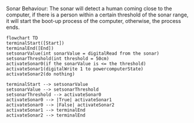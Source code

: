 Sonar Behaviour: The sonar will detect a human coming close to the computer, if there is a person within a certain threshold of the sonar range, it will start the boot-up process of the computer, otherwise, the process ends.


```mermaid
flowchart TD
terminalStart([Start])
terminalEnd([End])
setsonarValue(int sonarValue = digitalRead from the sonar)
setsonarThreshold(int threshold = 50cm)
activateSonar0(if the sonarValue is <= the threshold)
activateSonar1(digitalWrite 1 to powercomputerState)
activateSonar2(do nothing)

terminalStart --> setsonarValue
setsonarValue --> setsonarThreshold
setsonarThreshold --> activateSonar0
activateSonar0 --> |True| activateSonar1
activateSonar0 --> |False| activateSonar2
activateSonar1 --> terminalEnd
activateSonar2 --> terminalEnd
```
